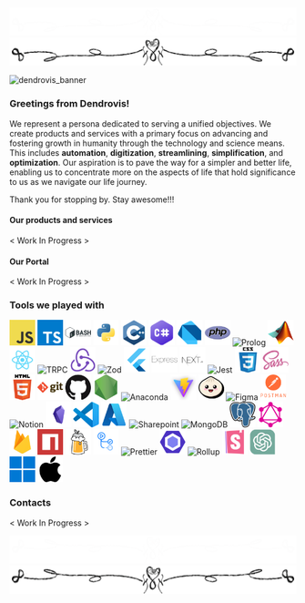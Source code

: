 ![dendrovis_divider_header_dark_mode](./README.assets/dendrovis_divider_header_dark_mode.png#gh-dark-mode-only)
![dendrovis_divider_header_light_mode](./README.assets/dendrovis_divider_header_light_mode.png#gh-light-mode-only)

![dendrovis_banner](./README.assets/dendrovis_banner.gif)

### Greetings from Dendrovis!

We represent a persona dedicated to serving a unified objectives. We create products and services with a primary focus on advancing and fostering growth in humanity through the technology and science means. This includes **automation**, **digitization**, **streamlining**, **simplification**, and **optimization**. Our aspiration is to pave the way for a simpler and better life, enabling us to concentrate more on the aspects of life that hold significance to us as we navigate our life journey.

Thank you for stopping by. Stay awesome!!!

#### Our products and services

< Work In Progress >

#### Our Portal

< Work In Progress >

### Tools we played with

<img id="programming-language-1" src="https://raw.githubusercontent.com/github/explore/80688e429a7d4ef2fca1e82350fe8e3517d3494d/topics/javascript/javascript.png" alt="JavaScript" width="45" height="45"/>
<img id="programming-language-2" src="https://raw.githubusercontent.com/github/explore/80688e429a7d4ef2fca1e82350fe8e3517d3494d/topics/typescript/typescript.png" alt="TypeScript" width="45" height="45"/>
<img id="programming-language-3" src="https://raw.githubusercontent.com/github/explore/80688e429a7d4ef2fca1e82350fe8e3517d3494d/topics/bash/bash.png" alt="Bash" width="45" height="45"/>
<img id="programming-language-4" src="https://raw.githubusercontent.com/github/explore/80688e429a7d4ef2fca1e82350fe8e3517d3494d/topics/python/python.png" alt="Python" width="45" height="45"/>
<img id="programming-language-5" src="https://raw.githubusercontent.com/github/explore/180320cffc25f4ed1bbdfd33d4db3a66eeeeb358/topics/cpp/cpp.png" alt="C-PlusPlus" width="45" height="45"/>
<img id="programming-language-6" src="https://raw.githubusercontent.com/github/explore/31ea1181d4a76262931a39ca68e0203774a69b60/topics/csharp/csharp.png" alt="C-Sharp" width="45" height="45"/>
<img id="programming-language-7" src="https://raw.githubusercontent.com/github/explore/80688e429a7d4ef2fca1e82350fe8e3517d3494d/topics/dart/dart.png" alt="Dart" width="45" height="45"/>
<img id="programming-language-8" src="https://raw.githubusercontent.com/github/explore/ccc16358ac4530c6a69b1b80c7223cd2744dea83/topics/php/php.png" alt="PHP" width="45" height="45"/>
<img id="programming-language-9" src="https://avatars.githubusercontent.com/u/6884283" alt="Prolog" width="45" height="45"/>
<img id="programming-language-10" src="https://raw.githubusercontent.com/github/explore/fb1413905cbb7f6639f234c4e2c933e69f484a4f/topics/matlab/matlab.png" alt="MATLAB" width="45" height="45"/>
<img id="library-1" src="https://raw.githubusercontent.com/github/explore/80688e429a7d4ef2fca1e82350fe8e3517d3494d/topics/react/react.png" alt="React" width="45" height="45"/>
<img id="library-2" src="https://avatars.githubusercontent.com/u/78011399" alt="TRPC" width="45" height="45"/>
<img id="library-3" src="https://raw.githubusercontent.com/github/explore/80688e429a7d4ef2fca1e82350fe8e3517d3494d/topics/redux/redux.png" alt="Redux" width="45" height="45"/>
<img id="library-4" src="https://zod.dev/logo.svg" alt="Zod" width="45" height="45"/>
<img id="framework-1" src="https://raw.githubusercontent.com/github/explore/cebd63002168a05a6a642f309227eefeccd92950/topics/flutter/flutter.png" alt="Flutter" width="45" height="45"/>
<img id="framework-2" src="https://raw.githubusercontent.com/github/explore/80688e429a7d4ef2fca1e82350fe8e3517d3494d/topics/express/express.png" alt="Express" width="45" height="45"/>
<img id="framework-3" src="https://raw.githubusercontent.com/github/explore/28b02bbc9ad9f7a503c43775aebeb515dc2da5fc/topics/nextjs/nextjs.png" alt="NextJS" width="45" height="45"/>
<img id="framework-4" src="https://avatars.githubusercontent.com/u/103283236" alt="Jest" width="45" height="45"/>
<img id="stylesheet-language-1" src="https://raw.githubusercontent.com/github/explore/80688e429a7d4ef2fca1e82350fe8e3517d3494d/topics/css/css.png" alt="CSS" width="45" height="45"/>
<img id="stylesheet-language-2" src="https://raw.githubusercontent.com/github/explore/80688e429a7d4ef2fca1e82350fe8e3517d3494d/topics/sass/sass.png" alt="SASS" width="45" height="45"/>
<img id="markup-language-1" src="https://raw.githubusercontent.com/github/explore/80688e429a7d4ef2fca1e82350fe8e3517d3494d/topics/html/html.png" alt="HTML" width="45" height="45"/>
<img id="version-control-1" src="https://raw.githubusercontent.com/github/explore/80688e429a7d4ef2fca1e82350fe8e3517d3494d/topics/git/git.png" alt="Git" width="45" height="45"/>
<img id="version-control-2" src="https://raw.githubusercontent.com/github/explore/78df643247d429f6cc873026c0622819ad797942/topics/github/github.png" alt="GitHub" width="45" height="45"/>
<img id="runtime-environment-1" src="https://raw.githubusercontent.com/github/explore/80688e429a7d4ef2fca1e82350fe8e3517d3494d/topics/nodejs/nodejs.png" alt="NodeJS" width="45" height="45"/>
<img id="runtime-environment-2" src="https://avatars.githubusercontent.com/u/497012" alt="Anaconda" width="45" height="45"/>
<img id="runtime-environment-3" src="https://raw.githubusercontent.com/github/explore/a1bae1b15fa9fc4d5de64f3360b1d01b35db82d5/topics/vite/vite.png" alt="Vite" width="45" height="45"/>
<img id="runtime-environment-4" src="https://raw.githubusercontent.com/github/explore/b1184684a8f1e07c7075044f13d5500c0bc3ec04/topics/bun/bun.png" alt="Bun" width="45" height="45"/>
<img id="design-editor-1" src="https://avatars.githubusercontent.com/u/5155369" alt="Figma" width="45" height="45"/>
<img id="api-platform-1" src="https://raw.githubusercontent.com/github/explore/08fb5e541701424029515300b5b1e66aa2fbd68a/topics/postman/postman.png" alt="Postman" width="45" height="45"/>
<img id="documentation-1" src="https://avatars.githubusercontent.com/u/4792552" alt="Notion" width="45" height="45"/>
<img id="documentation-2" src="https://raw.githubusercontent.com/github/explore/69803791d4c648dc3ebf8f12a1448d5a1fec0036/topics/obsidian-md/obsidian-md.png" alt="Obsidian" width="45" height="45"/>
<img id="integrated-development-environment-1" src="https://raw.githubusercontent.com/github/explore/bbd48b997e8d0bef63f676eca4da5e1f76487b56/topics/visual-studio-code/visual-studio-code.png" alt="VSCode" width="45" height="45"/>
<img id="cloud-platform-1" src="https://raw.githubusercontent.com/github/explore/eaef8552d8b082ffafe2bfc8a5023d47da904aac/topics/azure/azure.png" alt="Azure" width="45" height="45"/>
<img id="content-management-system-1" src="https://avatars.githubusercontent.com/u/19156602" alt="Sharepoint" width="45" height="45"/>
<img id="NoSQL-database-1" src="https://avatars.githubusercontent.com/u/45120" alt="MongoDB" width="45" height="45"/>
<img id="SQL-database-1" src="https://raw.githubusercontent.com/github/explore/80688e429a7d4ef2fca1e82350fe8e3517d3494d/topics/postgresql/postgresql.png" alt="Postgres" width="45" height="45"/>
<img id="query-language-1" src="https://raw.githubusercontent.com/github/explore/e65ef46ef3e7bc457c93622f6a89fe8d3fd131d5/topics/graphql/graphql.png" alt="GraphQL" width="45" height="45"/>
<img id="BaaS-platform-1" src="https://raw.githubusercontent.com/github/explore/80688e429a7d4ef2fca1e82350fe8e3517d3494d/topics/firebase/firebase.png" alt="Firebase" width="45" height="45"/>
<img id="package-manager-1" src="https://raw.githubusercontent.com/github/explore/80688e429a7d4ef2fca1e82350fe8e3517d3494d/topics/npm/npm.png" alt="NPM" width="45" height="45"/>
<img id="package-manager-2" src="https://raw.githubusercontent.com/github/explore/80688e429a7d4ef2fca1e82350fe8e3517d3494d/topics/homebrew/homebrew.png" alt="HomeBrew" width="45" height="45"/>
<img id="cicd" src="https://raw.githubusercontent.com/github/explore/2c7e603b797535e5ad8b4beb575ab3b7354666e1/topics/actions/actions.png" alt="Github Actions" width="45" height="45"/>
<img id="code-formatter-1" src="https://avatars.githubusercontent.com/u/25822731" alt="Prettier" width="45" height="45"/>
<img id="code-analysis-1"src="https://raw.githubusercontent.com/github/explore/80688e429a7d4ef2fca1e82350fe8e3517d3494d/topics/eslint/eslint.png" alt="ESLint" width="45" height="45"/>
<img id="module-bundler" src="https://avatars.githubusercontent.com/u/12554859" alt="Rollup" width="45" height="45"/>
<img id="development-environment-tool-1" src="https://raw.githubusercontent.com/github/explore/80688e429a7d4ef2fca1e82350fe8e3517d3494d/topics/storybook/storybook.png" alt="StoryBook" width="45" height="45"/>
<img id="chatbot-1" src="https://raw.githubusercontent.com/github/explore/ea47449629d663f4ca24763890b9b8b395069d3b/topics/chatgpt-api/chatgpt-api.png" alt="ChatGPT" width="45" height="45"/>
<img id="operating-system-1" src="https://raw.githubusercontent.com/github/explore/379d49236d826364be968345e0a085d044108cff/topics/windows/windows.png" alt="WinOS" width="45" height="45"/>
<img id="operating-system-2" src="https://raw.githubusercontent.com/github/explore/5aa5d7e7250d5a637f32abf934b135411c265db8/topics/apple/apple.png" alt="iOS" width="45" height="45"/>

### Contacts

< Work In Progress >

![dendrovis_divider_footer_dark_mode](./README.assets/dendrovis_divider_footer_dark_mode.png#gh-dark-mode-only)
![dendrovis_divider_footer_light_mode](./README.assets/dendrovis_divider_footer_light_mode.png#gh-light-mode-only)
